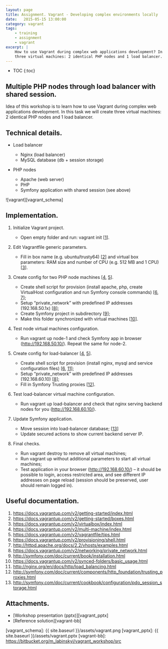 ```yaml
---
layout: page
title: Assignment. Vagrant - Developing complex environments locally
date:   2015-05-15 13:00:00
category: vagrant
tags:
    - training
    - assignment
    - vagrant
excerpt: |
    How to use Vagrant during complex web applications development? In this assigment we will use Vagrant to create
    three virtual machines: 2 identical PHP nodes and 1 load balancer.
---
```

* TOC
{:toc}

## Multiple PHP nodes through load balancer with shared session.

Idea of this workshop is to learn how to use Vagrant during complex web applications development. In this task
we will create three virtual machines: 2 identical PHP nodes and 1 load balancer.

## Technical details.

- Load balancer
    * Nginx (load balancer)
    * MySQL database (db + session storage)

- PHP nodes
    * Apache (web server)
    * PHP
    * Symfony application with shared session (see above)

![vagrant][vagrant_schema]

## Implementation.

1. Initialize Vagrant project.
    * Open empty folder and run: vagrant init [[1](#1)].

2. Edit Vagrantfile generic parameters.
    * Fill in box name (e.g. ubuntu/trusty64) [[2](#2)] and virtual box parameters: RAM size and number of CPU
      (e.g. 512 MB and 1 CPU) [[3](#3)].

3. Create config for two PHP node machines [[4](#4), [5](#5)].
    * Create shell script for provision (install apache, php, create VirtualHost configuration and run
      Symfony console commands) [[6](#6), [7](#7)];
    * Setup “private_network” with predefined IP addresses (192.168.50.1x) [[8](#8)];
    * Create Symfony project in subdirectory [[9](#9)];
    * Make this folder synchronized with virtual machines [[10](#10)].

4. Test node virtual machines configuration.
    * Run vagrant up node-1 and check Symfony app in browser (http://192.168.50.10/). Repeat the same for node-2.

5. Create config for load-balancer [[4](4), [5](5)].
    * Create shell script for provision (install nginx, mysql and service configuration files) [[6](6), [11](11)];
    * Setup “private_network” with predefined IP addresses (192.168.60.10) [[8](8)];
    * Fill in Symfony Trusting proxies [[12](12)].

6. Test load-balancer virtual machine configuration.
    * Run vagrant up load-balancer and check that nginx serving backend nodes for you (http://192.168.60.10/).

7. Update Symfony application.
    * Move session into load-balancer database; [[13](13)]
    * Update secured actions to show current backend server IP.

8. Final checks.
    * Run vagrant destroy to remove all virtual machines;
    * Run vagrant up without additional parameters to start all virtual machines;
    * Test application in your browser (http://192.168.60.10/) – it should be possible to login, access restricted area,
      and see different IP addresses on page reload (session should be preserved, user should remain logged in).

## Useful documentation.

1. <a name="1"></a> https://docs.vagrantup.com/v2/getting-started/index.html
2. <a name="2"></a> https://docs.vagrantup.com/v2/getting-started/boxes.html
3. <a name="3"></a> https://docs.vagrantup.com/v2/virtualbox/index.html
4. <a name="4"></a> https://docs.vagrantup.com/v2/multi-machine/index.html
5. <a name="5"></a> https://docs.vagrantup.com/v2/vagrantfile/tips.html
6. <a name="6"></a> https://docs.vagrantup.com/v2/provisioning/shell.html
7. <a name="7"></a> http://httpd.apache.org/docs/2.2/vhosts/examples.html
8. <a name="8"></a> https://docs.vagrantup.com/v2/networking/private_network.html
9. <a name="9"></a> http://symfony.com/doc/current/book/installation.html
10. <a name="10"></a> https://docs.vagrantup.com/v2/synced-folders/basic_usage.html
11. <a name="11"></a> http://nginx.org/en/docs/http/load_balancing.html
12. <a name="12"></a> http://symfony.com/doc/current/components/http_foundation/trusting_proxies.html
13. <a name="13"></a> http://symfony.com/doc/current/cookbook/configuration/pdo_session_storage.html

## Attachments.

* [Workshop presentation (pptx)][vagrant_pptx]
* [Reference solution][vagrant-bb]

[vagrant_schema]:    {{ site.baseurl }}/assets/vagrant.png
[vagrant_pptx]:      {{ site.baseurl }}/assets/vagrant.pptx
[vagrant-bb]:        https://bitbucket.org/m_labinskyi/vagrant_workshop/src